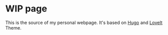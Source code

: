 # WIP page

This is the source of my personal webpage.
It's based on [Hugo](https://gohugo.io) and [LoveIt](https://themes.gohugo.io/themes/loveit/) Theme.
